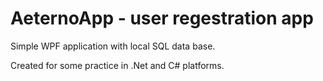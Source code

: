 # AeternoApp - user regestration app
Simple WPF application with local SQL data base.

Created for some practice in .Net and C# platforms.

